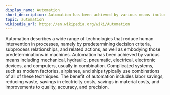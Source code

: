 ```yaml
---
display_name: Automation
short_description: Automation has been achieved by various means including mechanical, hydraulic, pneumatic, electrical, electronic devices, and computers, usually in combination.
topic: automation
wikipedia_url: https://en.wikipedia.org/wiki/Automation
---
```

Automation describes a wide range of technologies that reduce human intervention in processes, namely by predetermining decision criteria, subprocess relationships, and related actions, as well as embodying those predeterminations in machines. Automation has been achieved by various means including mechanical, hydraulic, pneumatic, electrical, electronic devices, and computers, usually in combination. Complicated systems, such as modern factories, airplanes, and ships typically use combinations of all of these techniques. The benefit of automation includes labor savings, reducing waste, savings in electricity costs, savings in material costs, and improvements to quality, accuracy, and precision.
